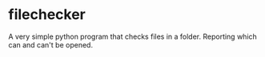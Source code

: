 # filechecker
A very simple python program that checks files in a folder. Reporting which can and can't be opened.
